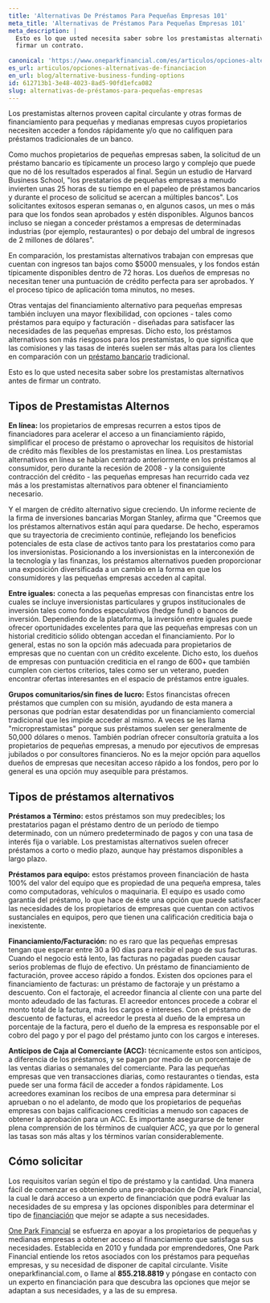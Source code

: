 ```yaml
---
title: 'Alternativas De Préstamos Para Pequeñas Empresas 101'
meta_title: 'Alternativas de Préstamos Para Pequeñas Empresas 101'
meta_description: |
  Esto es lo que usted necesita saber sobre los prestamistas alternativos antes de
  firmar un contrato.
  
canonical: 'https://www.oneparkfinancial.com/es/articulos/opciones-alternativas-de-financiacion'
es_url: articulos/opciones-alternativas-de-financiacion
en_url: blog/alternative-business-funding-options
id: 612713b1-3e48-4023-8ad5-90fd1efca082
slug: alternativas-de-préstamos-para-pequeñas-empresas
---
```

Los prestamistas alternos proveen capital circulante y otras formas de financiamiento para pequeñas y medianas empresas cuyos propietarios necesiten acceder a fondos rápidamente y/o que no califiquen para préstamos tradicionales de un banco. 

Como muchos propietarios de pequeñas empresas saben, la solicitud de un préstamo bancario es típicamente un proceso largo y complejo que puede que no dé los resultados esperados al final. Según un estudio de Harvard Business School, "los prestatarios de pequeñas empresas a menudo invierten unas 25 horas de su tiempo en el papeleo de préstamos bancarios y durante el proceso de solicitud se acercan a múltiples bancos". Los solicitantes exitosos esperan semanas o, en algunos casos, un mes o más para que los fondos sean aprobados y estén disponibles. Algunos bancos incluso se niegan a conceder préstamos a empresas de determinadas industrias (por ejemplo, restaurantes) o por debajo del umbral de ingresos de 2 millones de dólares". 

En comparación, los prestamistas alternativos trabajan con empresas que cuentan con ingresos tan bajos como $5000 mensuales, y los fondos están típicamente disponibles dentro de 72 horas. Los dueños de empresas no necesitan tener una puntuación de crédito perfecta para ser aprobados. Y el proceso típico de aplicación toma minutos, no meses.

Otras ventajas del financiamiento alternativo para pequeñas empresas también incluyen una mayor flexibilidad, con opciones - tales como préstamos para equipo y facturación - diseñadas para satisfacer las necesidades de las pequeñas empresas. Dicho esto, los préstamos alternativos son más riesgosos para los prestamistas, lo que significa que las comisiones y las tasas de interés suelen ser más altas para los clientes en comparación con un [préstamo bancario](https://www.oneparkfinancial.com/es/articulos/por-que-anticipo-en-efectivo-es-mejor) tradicional. 

Esto es lo que usted necesita saber sobre los prestamistas alternativos antes de firmar un contrato.

## Tipos de Prestamistas Alternos

**En línea:** los propietarios de empresas recurren a estos tipos de financiadores para acelerar el acceso a un financiamiento rápido, simplificar el proceso de préstamo o aprovechar los requisitos de historial de crédito más flexibles de los prestamistas en línea. Los prestamistas alternativos en línea se habían centrado anteriormente en los préstamos al consumidor, pero durante la recesión de 2008 - y la consiguiente contracción del crédito - las pequeñas empresas han recurrido cada vez más a los prestamistas alternativos para obtener el financiamiento necesario. 

Y el margen de crédito alternativo sigue creciendo. Un informe reciente de la firma de inversiones bancarias Morgan Stanley, afirma que "Creemos que los préstamos alternativos están aquí para quedarse. De hecho, esperamos que su trayectoria de crecimiento continúe, reflejando los beneficios potenciales de esta clase de activos tanto para los prestatarios como para los inversionistas. Posicionando a los inversionistas en la interconexión de la tecnología y las finanzas, los préstamos alternativos pueden proporcionar una exposición diversificada a un cambio en la forma en que los consumidores y las pequeñas empresas acceden al capital. 

**Entre iguales:** conecta a las pequeñas empresas con financistas entre los cuales se incluye inversionistas particulares y grupos institucionales de inversión tales como fondos especulativos (hedge fund) o bancos de inversión. Dependiendo de la plataforma, la inversión entre iguales puede ofrecer oportunidades excelentes para que las pequeñas empresas con un historial crediticio sólido obtengan accedan el financiamiento. Por lo general, estas no son la opción más adecuada para propietarios de empresas que no cuentan con un crédito excelente. Dicho esto, los dueños de empresas con puntuación crediticia en el rango de 600+ que también cumplen con ciertos criterios, tales como ser un veterano, pueden encontrar ofertas interesantes en el espacio de préstamos entre iguales.

**Grupos comunitarios/sin fines de lucro:** Estos financistas ofrecen préstamos que cumplen con su misión, ayudando de esta manera a personas que podrían estar desatendidas por un financiamiento comercial tradicional que les impide acceder al mismo. A veces se les llama "microprestamistas" porque sus préstamos suelen ser generalmente de 50,000 dólares o menos. También podrían ofrecer consultoría gratuita a los propietarios de pequeñas empresas, a menudo por ejecutivos de empresas jubilados o por consultores financieros. No es la mejor opción para aquellos dueños de empresas que necesitan acceso rápido a los fondos, pero por lo general es una opción muy asequible para préstamos.

## Tipos de préstamos alternativos

**Préstamos a Término:** estos préstamos son muy predecibles; los prestatarios pagan el préstamo dentro de un período de tiempo determinado, con un número predeterminado de pagos y con una tasa de interés fija o variable. Los prestamistas alternativos suelen ofrecer préstamos a corto o medio plazo, aunque hay préstamos disponibles a largo plazo. 

**Préstamos para equipo:** estos préstamos proveen financiación de hasta 100% del valor del equipo que es propiedad de una pequeña empresa, tales como computadoras, vehículos o maquinaria. El equipo es usado como garantía del préstamo, lo que hace de éste una opción que puede satisfacer las necesidades de los propietarios de empresas que cuentan con activos sustanciales en equipos, pero que tienen una calificación crediticia baja o inexistente.

**Financiamiento/Facturación:** no es raro que las pequeñas empresas tengan que esperar entre 30 a 90 días para recibir el pago de sus facturas. Cuando el negocio está lento, las facturas no pagadas pueden causar serios problemas de flujo de efectivo. Un préstamo de financiamiento de facturación, provee acceso rápido a fondos. Existen dos opciones para el financiamiento de facturas: un préstamo de factoraje y un préstamo a descuento. Con el factoraje, el acreedor financia al cliente con una parte del monto adeudado de las facturas. El acreedor entonces procede a cobrar el monto total de la factura, más los cargos e intereses. Con el préstamo de descuento de facturas, el acreedor le presta al dueño de la empresa un porcentaje de la factura, pero el dueño de la empresa es responsable por el cobro del pago y por el pago del préstamo junto con los cargos e intereses. 

**Anticipos de Caja al Comerciante (ACC):** técnicamente estos son anticipos, a diferencia de los préstamos, y se pagan por medio de un porcentaje de las ventas diarias o semanales del comerciante. Para las pequeñas empresas que ven transacciones diarias, como restaurantes o tiendas, esta puede ser una forma fácil de acceder a fondos rápidamente. Los acreedores examinan los recibos de una empresa para determinar si aprueban o no el adelanto, de modo que los propietarios de pequeñas empresas con bajas calificaciones crediticias a menudo son capaces de obtener la aprobación para un ACC. Es importante asegurarse de tener plena comprensión de los términos de cualquier ACC, ya que por lo general las tasas son más altas y los términos varían considerablemente. 

## Cómo solicitar

Los requisitos varían según el tipo de préstamo y la cantidad. Una manera fácil de comenzar es obteniendo una pre-aprobación de One Park Financial, la cual le dará acceso a un experto de financiación que podrá evaluar las necesidades de su empresa y las opciones disponibles para determinar el tipo de [financiación](https://www.oneparkfinancial.com/es/preaprob) que mejor se adapte a sus necesidades.

[One Park Financial](https://www.oneparkfinancial.com/es/) se esfuerza en apoyar a los propietarios de pequeñas y medianas empresas a obtener acceso al financiamiento que satisfaga sus necesidades. Establecida en 2010 y fundada por emprendedores, One Park Financial entiende los retos asociados con los préstamos para pequeñas empresas, y su necesidad de disponer de capital circulante. Visite oneparkfinancial.com, o llame al **855.218.8819** y póngase en contacto con un experto en financiación para que descubra las opciones que mejor se adaptan a sus necesidades, y a las de su empresa.